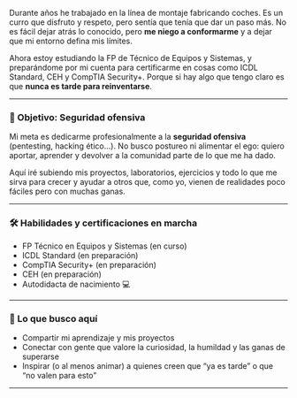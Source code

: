 Durante años he trabajado en la línea de montaje fabricando coches. Es un curro que disfruto y respeto, pero sentía que tenía que dar un paso más. No es fácil dejar atrás lo conocido, pero **me niego a conformarme** y a dejar que mi entorno defina mis límites.

Ahora estoy estudiando la FP de Técnico de Equipos y Sistemas, y preparándome por mi cuenta para certificarme en cosas como ICDL Standard, CEH y CompTIA Security+. Porque si hay algo que tengo claro es que **nunca es tarde para reinventarse**.

---

### 🚀 Objetivo: Seguridad ofensiva

Mi meta es dedicarme profesionalmente a la **seguridad ofensiva** (pentesting, hacking ético…). No busco postureo ni alimentar el ego: quiero aportar, aprender y devolver a la comunidad parte de lo que me ha dado.

Aquí iré subiendo mis proyectos, laboratorios, ejercicios y todo lo que me sirva para crecer y ayudar a otros que, como yo, vienen de realidades poco fáciles pero con muchas ganas.

---

### 🛠️ Habilidades y certificaciones en marcha

- FP Técnico en Equipos y Sistemas (en curso)
- ICDL Standard (en preparación)
- CompTIA Security+ (en preparación)
- CEH (en preparación)
- Autodidacta de nacimiento 💻

---

### 🌱 Lo que busco aquí

- Compartir mi aprendizaje y mis proyectos
- Conectar con gente que valore la curiosidad, la humildad y las ganas de superarse
- Inspirar (o al menos animar) a quienes creen que “ya es tarde” o que “no valen para esto”

---
